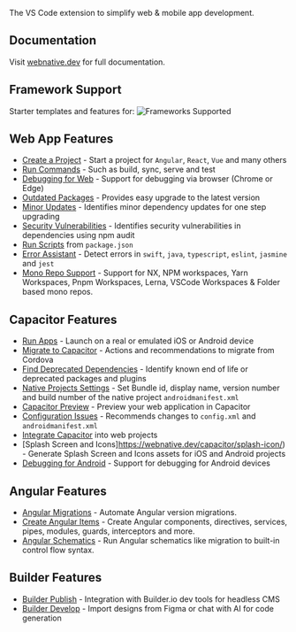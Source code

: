 The VS Code extension to simplify web & mobile app development.

## Documentation

Visit [webnative.dev](https://webnative.dev) for full documentation.

## Framework Support

Starter templates and features for:
![Frameworks Supported](https://github.com/user-attachments/assets/92980be9-4603-46b9-80db-43dabe9f0073)

## Web App Features

- [Create a Project](https://webnative.dev/introduction/new-project/) - Start a project for `Angular`, `React`, `Vue` and many others
- [Run Commands](https://webnative.dev/web-projects/run/) - Such as build, sync, serve and test
- [Debugging for Web](https://webnative.dev/web-projects/debug/) - Support for debugging via browser (Chrome or Edge)
- [Outdated Packages](https://webnative.dev/features/dependencies/) - Provides easy upgrade to the latest version
- [Minor Updates](https://webnative.dev/features/dependencies/) - Identifies minor dependency updates for one step upgrading
- [Security Vulnerabilities](https://webnative.dev/features/dependencies/) - Identifies security vulnerabilities in dependencies using npm audit
- [Run Scripts](https://webnative.dev/features/run-scripts/) from `package.json`
- [Error Assistant]() - Detect errors in `swift`, `java`, `typescript`, `eslint`, `jasmine` and `jest`
- [Mono Repo Support](https://webnative.dev/features/monorepos/) - Support for NX, NPM workspaces, Yarn Workspaces, Pnpm Workspaces, Lerna, VSCode Workspaces & Folder based mono repos.

## Capacitor Features

- [Run Apps](https://webnative.dev/capacitor/build-and-run/) - Launch on a real or emulated iOS or Android device
- [Migrate to Capacitor](https://webnative.dev/capacitor/cordova/) - Actions and recommendations to migrate from Cordova
- [Find Deprecated Dependencies](https://webnative.dev/capacitor/recommendations/) - Identify known end of life or deprecated packages and plugins
- [Native Projects Settings](https://webnative.dev/capacitor/native-settings/) - Set Bundle id, display name, version number and build number of the native project
  `androidmanifest.xml`
- [Capacitor Preview](#capacitor-preview) - Preview your web application in Capacitor
- [Configuration Issues](https://webnative.dev/capacitor/recommendations/) - Recommends changes to `config.xml` and `androidmanifest.xml`
- [Integrate Capacitor](https://webnative.dev/capacitor/about/) into web projects
- [Splash Screen and Icons]https://webnative.dev/capacitor/splash-icon/) - Generate Splash Screen and Icons assets for iOS and Android projects
- [Debugging for Android](https://webnative.dev/capacitor/debugging/) - Support for debugging for Android devices

## Angular Features

- [Angular Migrations](https://webnative.dev/integrations/angular/) - Automate Angular version migrations.
- [Create Angular Items](https://webnative.dev/integrations/angular/) - Create Angular components, directives, services, pipes, modules, guards, interceptors and more.
- [Angular Schematics](https://webnative.dev/integrations/angular/) - Run Angular schematics like migration to built-in control flow syntax.

## Builder Features

- [Builder Publish](https://webnative.dev/integrations/builder/) - Integration with Builder.io dev tools for headless CMS
- [Builder Develop](https://webnative.dev/integrations/builder/) - Import designs from Figma or chat with AI for code generation

